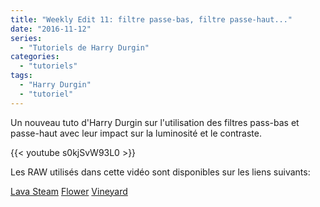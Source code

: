 ```yaml
---
title: "Weekly Edit 11: filtre passe-bas, filtre passe-haut..."
date: "2016-11-12"
series:
  - "Tutoriels de Harry Durgin"
categories: 
  - "tutoriels"
tags: 
  - "Harry Durgin"
  - "tutoriel"
---
```


Un nouveau tuto d'Harry Durgin sur l'utilisation des filtres pass-bas et passe-haut avec leur impact sur la luminosité et le contraste.

{{< youtube s0kjSvW93L0 >}}

Les RAW utilisés dans cette vidéo sont disponibles sur les liens suivants:

[Lava Steam](https://drive.google.com/open?id=0B7mIPRZEcQpARmZmc1g4NzBJbFU) [Flower](https://drive.google.com/open?id=0B7mIPRZEcQpAcTMxTlJYb2I5MVU) [Vineyard](https://drive.google.com/open?id=0B7mIPRZEcQpAOXZUdXJtWmtPMGM)
